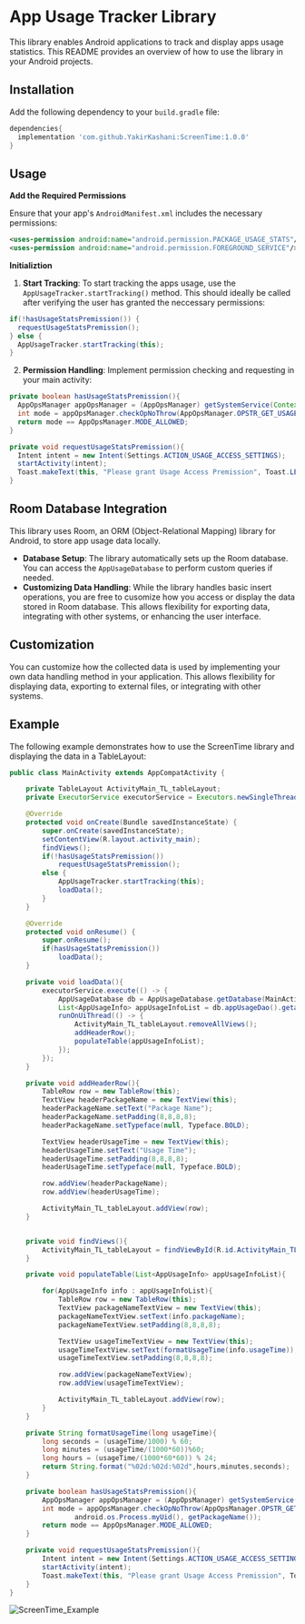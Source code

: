 # App Usage Tracker Library

This library enables Android applications to track and display apps usage statistics. This README provides an overview of how to use the library in your Android projects.

## Installation

Add the following dependency to your `build.gradle` file:

```groovy
dependencies{
  implementation 'com.github.YakirKashani:ScreenTime:1.0.0'
}
```

## Usage

**Add the Required Permissions**

Ensure that your app's `AndroidManifest.xml` includes the necessary permissions:

```xml
<uses-permission android:name="android.permission.PACKAGE_USAGE_STATS"/>
<uses-permission android:name="android.permission.FOREGROUND_SERVICE"/>
```

**Initializtion**

1. **Start Tracking**: To start tracking the apps usage, use the `AppUsageTracker.startTracking()` method. This should ideally be called after verifying the user has granted the neccessary permissions:

```java
if(!hasUsageStatsPremission()) {
  requestUsageStatsPremission();
} else {
  AppUsageTracker.startTracking(this);
}
```
2. **Permission Handling**: Implement permission checking and requesting in your main activity:

```java
private boolean hasUsageStatsPremission(){
  AppOpsManager appOpsManager = (AppOpsManager) getSystemService(Context.APP_OPS_SERVICE);
  int mode = appOpsManager.checkOpNoThrow(AppOpsManager.OPSTR_GET_USAGE_STATS, android.os.Process.myUid(), getPackageName());
  return mode == AppOpsManager.MODE_ALLOWED;
}

private void requestUsageStatsPremission(){
  Intent intent = new Intent(Settings.ACTION_USAGE_ACCESS_SETTINGS);
  startActivity(intent);
  Toast.makeText(this, "Please grant Usage Access Premission", Toast.LENGTH_SHORT).show();
}
```

## Room Database Integration

This library uses Room, an ORM (Object-Relational Mapping) library for Android, to store app usage data locally.

- **Database Setup**: The library automatically sets up the Room database. You can access the `AppUsageDatabase` to perform custom queries if needed.
- **Customizing Data Handling**: While the library handles basic insert operations, you are free to cusomize how you access or display the data stored in Room database. This allows flexibility for exporting data, integrating with other systems, or enhancing the user interface.

## Customization

You can customize how the collected data is used by implementing your own data handling method in your application. This allows flexibility for displaying data, exporting to external files, or integrating with other systems.


## Example

The following example demonstrates how to use the ScreenTime library and displaying the data in a TableLayout:

```java
public class MainActivity extends AppCompatActivity {

    private TableLayout ActivityMain_TL_tableLayout;
    private ExecutorService executorService = Executors.newSingleThreadExecutor();

    @Override
    protected void onCreate(Bundle savedInstanceState) {
        super.onCreate(savedInstanceState);
        setContentView(R.layout.activity_main);
        findViews();
        if(!hasUsageStatsPremission())
            requestUsageStatsPremission();
        else {
            AppUsageTracker.startTracking(this);
            loadData();
        }
    }

    @Override
    protected void onResume() {
        super.onResume();
        if(hasUsageStatsPremission())
            loadData();
    }

    private void loadData(){
        executorService.execute(() -> {
            AppUsageDatabase db = AppUsageDatabase.getDatabase(MainActivity.this);
            List<AppUsageInfo> appUsageInfoList = db.appUsageDao().getall();
            runOnUiThread(() -> {
                ActivityMain_TL_tableLayout.removeAllViews();
                addHeaderRow();
                populateTable(appUsageInfoList);
            });
        });
    }

    private void addHeaderRow(){
        TableRow row = new TableRow(this);
        TextView headerPackageName = new TextView(this);
        headerPackageName.setText("Package Name");
        headerPackageName.setPadding(8,8,8,8);
        headerPackageName.setTypeface(null, Typeface.BOLD);

        TextView headerUsageTime = new TextView(this);
        headerUsageTime.setText("Usage Time");
        headerUsageTime.setPadding(8,8,8,8);
        headerUsageTime.setTypeface(null, Typeface.BOLD);

        row.addView(headerPackageName);
        row.addView(headerUsageTime);

        ActivityMain_TL_tableLayout.addView(row);
    }


    private void findViews(){
        ActivityMain_TL_tableLayout = findViewById(R.id.ActivityMain_TL_tableLayout);
    }

    private void populateTable(List<AppUsageInfo> appUsageInfoList){

        for(AppUsageInfo info : appUsageInfoList){
            TableRow row = new TableRow(this);
            TextView packageNameTextView = new TextView(this);
            packageNameTextView.setText(info.packageName);
            packageNameTextView.setPadding(8,8,8,8);

            TextView usageTimeTextView = new TextView(this);
            usageTimeTextView.setText(formatUsageTime(info.usageTime));
            usageTimeTextView.setPadding(8,8,8,8);

            row.addView(packageNameTextView);
            row.addView(usageTimeTextView);

            ActivityMain_TL_tableLayout.addView(row);
        }
    }

    private String formatUsageTime(long usageTime){
        long seconds = (usageTime/1000) % 60;
        long minutes = (usageTime/(1000*60))%60;
        long hours = (usageTime/(1000*60*60)) % 24;
        return String.format("%02d:%02d:%02d",hours,minutes,seconds);
    }

    private boolean hasUsageStatsPremission(){
        AppOpsManager appOpsManager = (AppOpsManager) getSystemService(Context.APP_OPS_SERVICE);
        int mode = appOpsManager.checkOpNoThrow(AppOpsManager.OPSTR_GET_USAGE_STATS,
                android.os.Process.myUid(), getPackageName());
        return mode == AppOpsManager.MODE_ALLOWED;
    }

    private void requestUsageStatsPremission(){
        Intent intent = new Intent(Settings.ACTION_USAGE_ACCESS_SETTINGS);
        startActivity(intent);
        Toast.makeText(this, "Please grant Usage Access Premission", Toast.LENGTH_SHORT).show();
    }
}
```

![ScreenTime_Example](https://github.com/user-attachments/assets/e21fb528-e4fd-45c6-902b-7bc14a282c6e)
